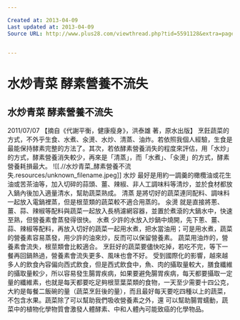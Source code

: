 ```yaml
---

Created at: 2013-04-09
Last updated at: 2013-04-09
Source URL: http://www.plus28.com/viewthread.php?tid=5591128&extra=page%3D1


---
```


# 水炒青菜 酵素營養不流失


## 水炒青菜 酵素營養不流失

2011/07/07
【摘自《代謝平衡，健康瘦身》，洪泰雄 著，原水出版】
烹飪蔬菜的方式，不外乎生食、水煮、汆燙、水炒、清蒸、油炸。若依照我個人經驗，生食是最能保持酵素完整的方法了。其次，若依酵素營養消失的程度來評估，用「水炒」的方式，酵素營養消失較少，再來是「清蒸」，而「水煮」、「汆燙」的方式，酵素營養耗損最大。
![[.//水炒青菜_酵素營養不流失.resources/unknown_filename.jpeg]]
水炒
最好是用約一調羹的橄欖油或花生油或苦茶油等，加入切碎的蒜頭、薑、辣椒、非人工調味料等清炒，並於食材都放入鍋內後加入適量清水，幫助蔬菜熟成。
清蒸
是將切好的蔬菜連同配料、調味料一起放入電鍋裡蒸，但是根莖類的蔬菜較不適合用蒸的。
汆燙
就是直接將蔥、薑、蒜、辣椒等配料與蔬菜一起放入長柄濾網容器，並置於煮滾的大鍋水中，快速至熟，但營養素會蒸發得很快。
水煮
少許的水放入炒鍋中燒開，先下蔥、薑、蒜、辣椒等配料，再放入切好的蔬菜一起用水煮，把水當油用；可是用水煮，蔬菜的營養素容易蒸發，用少許的油來炒，反而可以保留營養素。
蔬菜用油炸的，營養素會流失，根莖類會比較適合。
烹飪好的蔬菜要儘快吃掉，若吃不完，等下一餐再回鍋熱過，營養素會流失更多、風味也會不好。
受到國際化的影響，越來越多人的飲食內容偏向西式飲食，但是西式飲食中，魚、肉的攝取量較大，膳食纖維的攝取量較少，所以容易發生腸胃疾病，如果要避免腸胃疾病，每天都要攝取一定量的纖維素，也就是每天都要吃足夠根莖葉菜類的食物，一天至少需要十四公克，大約是每餐二飯碗的量（蔬菜烹飪後的量），而且最好每天要吃四種以上的蔬菜，不包含水果。蔬菜除了可以幫助我們吸收營養素之外，還
可以幫助腸胃蠕動，蔬菜中的植物化學物質會激發人體酵素、中和人體內可能致癌的化學物品。

